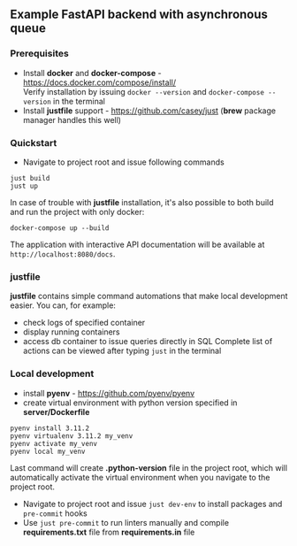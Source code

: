 ## Example FastAPI backend with asynchronous queue

### Prerequisites
- Install **docker** and **docker-compose** - https://docs.docker.com/compose/install/
<br> Verify installation by issuing `docker --version` and `docker-compose --version` in the terminal
- Install **justfile** support - https://github.com/casey/just (**brew** package manager handles this well)

### Quickstart
- Navigate to project root and issue following commands
```
just build
just up
```
In case of trouble with **justfile** installation, it's also possible to both build and run
the project with only docker:
```
docker-compose up --build
```
The application with interactive API documentation will be available at
`http://localhost:8080/docs`.

### justfile
**justfile** contains simple command automations that make local development easier. You can, for
example:
- check logs of specified container
- display running containers
- access db container to issue queries directly in SQL
Complete list of actions can be viewed after typing `just` in the terminal


### Local development
- install **pyenv** - https://github.com/pyenv/pyenv
- create virtual environment with python version specified in **server/Dockerfile**
```commandline
pyenv install 3.11.2
pyenv virtualenv 3.11.2 my_venv
pyenv activate my_venv
pyenv local my_venv
```
Last command will create **.python-version** file in the project root, which will
automatically activate the virtual environment when you navigate to the project root.
- Navigate to project root and issue `just dev-env` to install packages and `pre-commit` hooks
- Use `just pre-commit` to run linters manually and compile **requirements.txt** file
from **requirements.in** file
